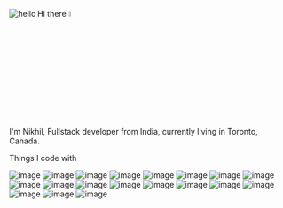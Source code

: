 Hi there <img src="https://media.giphy.com/media/hvRJCLFzcasrR4ia7z/giphy.gif" width="5%">
<img src="https://user-images.githubusercontent.com/1612112/213943678-c34cb1a9-94f9-4be0-86dd-8e2227fa4b8c.gif" alt="hello" align="left">

I'm Nikhil, Fullstack developer from  India, currently living in  Toronto, Canada.

Things I code with

![image](https://github.com/NikhilSamuel/NikhilSamuel/assets/57806664/35b081a2-621b-4e19-b1ea-45ac519e7aa0)
![image](https://github.com/NikhilSamuel/NikhilSamuel/assets/57806664/4c85f448-fd1e-477c-9dea-49b73ed5243a)
![image](https://github.com/NikhilSamuel/NikhilSamuel/assets/57806664/a3fbd887-7180-40da-b0d1-2e1aba88b8cb)
![image](https://github.com/NikhilSamuel/NikhilSamuel/assets/57806664/50cf6de9-9983-48a2-a2fe-f3bb13fbd97f)
![image](https://github.com/NikhilSamuel/NikhilSamuel/assets/57806664/d27f5d99-3976-4f52-85d8-23e1f742aba8)
![image](https://github.com/NikhilSamuel/NikhilSamuel/assets/57806664/e06fe27b-dafe-4a05-86e6-7aaf884f94a0)
![image](https://github.com/NikhilSamuel/NikhilSamuel/assets/57806664/a5a7d62e-9761-49d5-a157-7ef0b0d91650)
![image](https://github.com/NikhilSamuel/NikhilSamuel/assets/57806664/c9572318-699e-4c82-b2bc-dd01f6874892)
![image](https://github.com/NikhilSamuel/NikhilSamuel/assets/57806664/0d3d7ac3-fcc7-4307-a61e-56fe47c78688)
![image](https://github.com/NikhilSamuel/NikhilSamuel/assets/57806664/4e448bb3-53be-4695-ba57-3fd7a8cbd8ae)
![image](https://github.com/NikhilSamuel/NikhilSamuel/assets/57806664/b08dccc8-1bc7-4da1-897d-5affedb079f3)
![image](https://github.com/NikhilSamuel/NikhilSamuel/assets/57806664/4eb3e2e0-2aa1-4ef5-844b-8c56f3a4f4b8)
![image](https://github.com/NikhilSamuel/NikhilSamuel/assets/57806664/5e63e5fd-2b23-4a76-972c-16134035a21e)
![image](https://github.com/NikhilSamuel/NikhilSamuel/assets/57806664/a17c7271-2ad5-40c4-97af-cc4cf104e4c7)
![image](https://github.com/NikhilSamuel/NikhilSamuel/assets/57806664/aaf21458-86f1-435b-8fb6-bb3cadcd34f1)
![image](https://github.com/NikhilSamuel/NikhilSamuel/assets/57806664/cc3758e6-c463-430e-b896-2ab038cee8af)
![image](https://github.com/NikhilSamuel/NikhilSamuel/assets/57806664/07565ce2-ce04-4318-abb2-cbf17411fc8e)
![image](https://github.com/NikhilSamuel/NikhilSamuel/assets/57806664/36e72447-9f2b-42e3-8aae-0efa8e987630)
![image](https://github.com/NikhilSamuel/NikhilSamuel/assets/57806664/52e4c69c-a131-4a22-b8c1-e695111c0a14)


<!--
**NikhilSamuel/NikhilSamuel** is a ✨ _special_ ✨ repository because its `README.md` (this file) appears on your GitHub profile.

Here are some ideas to get you started:

- 🔭 I’m currently working on ...
- 🌱 I’m currently learning ...
- 👯 I’m looking to collaborate on ...
- 🤔 I’m looking for help with ...
- 💬 Ask me about ...
- 📫 How to reach me: ...
- 😄 Pronouns: ...
- ⚡ Fun fact: ...
-->

